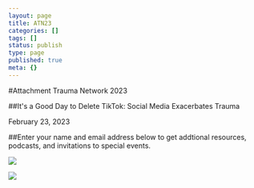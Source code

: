 ```yaml
---
layout: page
title: ATN23
categories: []
tags: []
status: publish
type: page
published: true
meta: {}
---
```


#Attachment Trauma Network 2023


##It's a Good Day to Delete TikTok: Social Media Exacerbates Trauma


February 23, 2023

##Enter your name and email address below to get addtional resources, podcasts, and invitations to special events.




















  
  















































  

    
  
    
[![](/squarespace_images/content_v1_4fffa949e4b0b4590d67b4e7_230ec813-eadf-4b4e-9328-7fc7278e3217_IMG_1329_edited.jpg_)](https://tessastuckey.com)
  


  













































  

    
  
    
![](/squarespace_images/content_v1_4fffa949e4b0b4590d67b4e7_e0ed1b67-d39d-4919-831f-22b76299de11_studio+square.jpg_)
